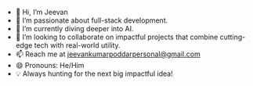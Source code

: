 - 👋 Hi, I’m Jeevan  
- 👀 I’m passionate about full-stack development.  
- 🌱 I’m currently diving deeper into AI.
- 💞 I’m looking to collaborate on impactful projects that combine cutting-edge tech with real-world utility.  
- 📫 Reach me at jeevankumarpoddarpersonal@gmail.com
- 😄 Pronouns: He/Him  
- 💡 Always hunting for the next big impactful idea!
